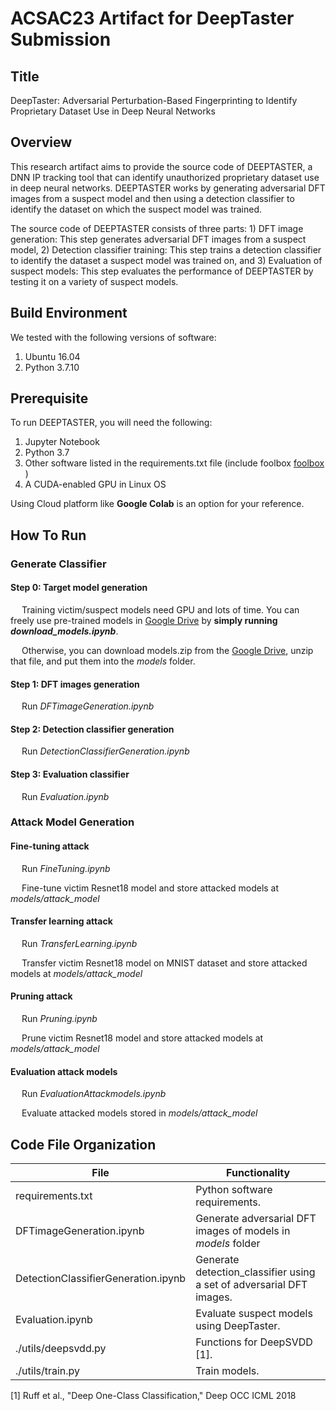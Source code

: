 # ACSAC23 Artifact for DeepTaster Submission

## Title
DeepTaster: Adversarial Perturbation-Based Fingerprinting to Identify Proprietary Dataset Use in Deep Neural Networks

## Overview
This research artifact aims to provide the source code of DEEPTASTER, a DNN IP tracking tool that can identify unauthorized proprietary dataset use in deep neural networks. DEEPTASTER works by generating adversarial DFT images from a suspect model and then using a detection classifier to identify the dataset on which the suspect model was trained.

The source code of DEEPTASTER consists of three parts: 1) DFT image generation: This step generates adversarial DFT images from a suspect model, 2) Detection classifier training: This step trains a detection classifier to identify the dataset a suspect model was trained on, and 3) Evaluation of suspect models: This step evaluates the performance of DEEPTASTER by testing it on a variety of suspect models.

## Build Environment
We tested with the following versions of software:
1. Ubuntu 16.04
2. Python 3.7.10

## Prerequisite
To run DEEPTASTER, you will need the following:
1. Jupyter Notebook
2. Python 3.7
3. Other software listed in the requirements.txt file (include foolbox [foolbox](https://github.com/bethgelab/foolbox) )
4. A CUDA-enabled GPU in Linux OS

Using Cloud platform like **Google Colab** is an option for your reference.

## How To Run 

### Generate Classifier

#### Step 0: Target model generation
&emsp; Training victim/suspect models need GPU and lots of time. You can freely use pre-trained models in [Google Drive](https://drive.google.com/drive/folders/1Onxx5L77a16Vr3p10mvhWZ14VigqlkUm) by **simply running *download_models.ipynb***.

&emsp; Otherwise, you can download models.zip from the [Google Drive](https://drive.google.com/drive/folders/1Onxx5L77a16Vr3p10mvhWZ14VigqlkUm), unzip that file, and put them into the *models* folder.

#### Step 1: DFT images generation

&emsp; Run *DFTimageGeneration.ipynb*

#### Step 2: Detection classifier generation

&emsp; Run *DetectionClassifierGeneration.ipynb*

#### Step 3: Evaluation classifier

&emsp; Run *Evaluation.ipynb*



### Attack Model Generation

#### Fine-tuning attack

&emsp; Run *FineTuning.ipynb*

&emsp; Fine-tune victim Resnet18 model and store attacked models at *models/attack_model*

#### Transfer learning attack

&emsp; Run *TransferLearning.ipynb*

&emsp; Transfer victim Resnet18 model on MNIST dataset and store attacked models at *models/attack_model*

#### Pruning attack

&emsp; Run *Pruning.ipynb*

&emsp; Prune victim Resnet18 model and store attacked models at *models/attack_model*

#### Evaluation attack models

&emsp; Run *EvaluationAttackmodels.ipynb*

&emsp; Evaluate attacked models stored in *models/attack_model*

## Code File Organization

| File                         	| Functionality                                                       	|
| ---------------- | ------------------------------------------------------------ |
| requirements.txt                      | Python software requirements. 	|
| DFTimageGeneration.ipynb               | Generate adversarial DFT images of models in *models* folder 	|
| DetectionClassifierGeneration.ipynb  	| Generate detection_classifier using a set of adversarial DFT images. 	|
| Evaluation.ipynb                	     | Evaluate suspect models using DeepTaster. 	|
| ./utils/deepsvdd.py                	          | Functions for DeepSVDD [1]. 	|
| ./utils/train.py                	          | Train models. 	|




[1] Ruff et al., "Deep One-Class Classification," Deep OCC ICML 2018

